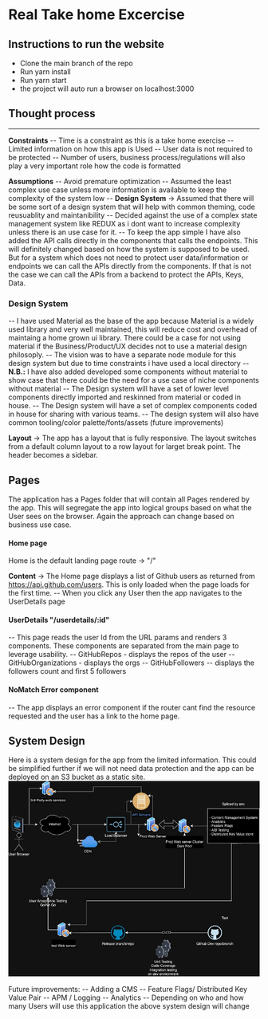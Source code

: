 # Real Take home Excercise
## Instructions to run the website
- Clone the main branch of the repo
- Run yarn install
- Run yarn start
- the project will auto run a browser on localhost:3000

## Thought process
___
**Constraints**
-- Time is a constraint as this is a take home exercise
-- Limited information on how this app is Used
-- User data is not required to be protected
-- Number of users, business process/regulations will also play a very important role how the code is formatted

**Assumptions**
-- Avoid premature optimization
-- Assumed the least complex use case unless more information is available to keep the complexity of the system low
-- **Design System** -> Assumed that there will be some sort of a design system that will help with common theming, code reusuablity and maintanibility
-- Decided against the use of a complex state management system like REDUX as i dont want to increase complexity unless there is an use case for it.
-- To keep the app simple I have also added the API calls directly in the components that calls the endpoints. This will definitely changed based on how the system is supposed to be used. But for a system which does not need to protect user data/information or endpoints we can call the APIs directly from the components. If that is not the case we can call the APIs from a backend to protect the APIs, Keys, Data.


### Design System
-- I have used Material as the base of the app because Material is a widely used library and very well maintained, this will reduce cost and overhead of maintaing a home grown ui library. There could be a case for not using material if the Business/Product/UX decides not to use a material design philosoply.
-- The vision was to have a separate node module for this design system but due to time constraints i have used a local directory
-- **N.B.:** I have also added developed some components without material to show case that there could be the need for a use case of niche components without material 
-- The Design system will have a set of lower level components directly imported and reskinned from material or coded in house.
-- The Design system will have a set of complex components coded in house for sharing with various teams.
-- The design system will also have common tooling/color palette/fonts/assets (future improvements)

**Layout** -> The app has a layout that is fully responsive. The layout switches from a default column layout to a row layout for larget break point. The header becomes a sidebar.

## Pages
The application has a Pages folder that will contain all Pages rendered by the app. This will segregate the app into logical groups based on what the User sees on the browser. Again the approach can change based on business use case.

#### Home page
Home is the default landing page route -> "/"

**Content** -> The Home page displays a list of Github users as returned from https://api.github.com/users. This is only loaded when the page loads for the first time.
-- When you click any User then the app navigates to the UserDetails page
#### UserDetails "/userdetails/:id"
-- This page reads the user Id from the URL params and renders 3 components. These components are separated from the main page to leverage usability.
-- GitHubRepos - displays the repos of the user
-- GitHubOrganizations - displays the orgs
-- GitHubFollowers -- displays the followers count and first 5 followers
#### NoMatch Error component
-- The app displays an error component if the router cant find the resource requested and the user has a link to the home page.

## System Design
Here is a system design for the app from the limited information. This could be simplified further if we will not need data protection and the app can be deployed on an S3 bucket as a static site. 
![alt text](
https://raw.githubusercontent.com/anirbansaha77/assets/5be8ac994575518454c67e09b7f5129ace01f990/systemdesign.jpg)


Future improvements:
-- Adding a CMS
-- Feature Flags/ Distributed Key Value Pair
-- APM / Logging 
-- Analytics
-- Depending on who and how many Users will use this application the above system design will change


